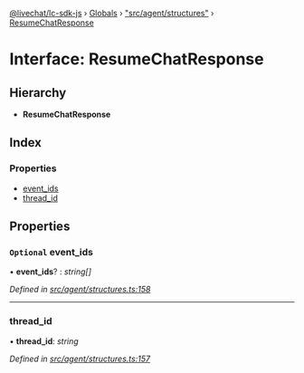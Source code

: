 [@livechat/lc-sdk-js](../README.md) › [Globals](../globals.md) › ["src/agent/structures"](../modules/_src_agent_structures_.md) › [ResumeChatResponse](_src_agent_structures_.resumechatresponse.md)

# Interface: ResumeChatResponse

## Hierarchy

* **ResumeChatResponse**

## Index

### Properties

* [event_ids](_src_agent_structures_.resumechatresponse.md#optional-event_ids)
* [thread_id](_src_agent_structures_.resumechatresponse.md#thread_id)

## Properties

### `Optional` event_ids

• **event_ids**? : *string[]*

*Defined in [src/agent/structures.ts:158](https://github.com/livechat/lc-sdk-js/blob/228cb10/src/agent/structures.ts#L158)*

___

###  thread_id

• **thread_id**: *string*

*Defined in [src/agent/structures.ts:157](https://github.com/livechat/lc-sdk-js/blob/228cb10/src/agent/structures.ts#L157)*
